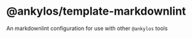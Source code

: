 # @ankylos/template-markdownlint

An markdownlint configuration for use with other `@ankylos` tools
